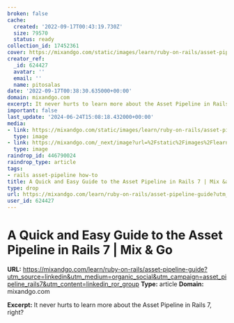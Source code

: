 ```yaml
---
broken: false
cache:
  created: '2022-09-17T00:43:19.730Z'
  size: 79570
  status: ready
collection_id: 17452361
cover: https://mixandgo.com/static/images/learn/ruby-on-rails/asset-pipeline-guide/hero.jpg
creator_ref:
  _id: 624427
  avatar: ''
  email: ''
  name: pitosalas
date: '2022-09-17T00:38:30.635000+00:00'
domain: mixandgo.com
excerpt: It never hurts to learn more about the Asset Pipeline in Rails 7, right?
important: false
last_update: '2024-06-24T15:08:18.432000+00:00'
media:
- link: https://mixandgo.com/static/images/learn/ruby-on-rails/asset-pipeline-guide/hero.jpg
  type: image
- link: https://mixandgo.com/_next/image?url=%2Fstatic%2Fimages%2Flearn%2Fruby-on-rails%2Fasset-pipeline-guide%2Fhero.jpg&w=3840&q=75
  type: image
raindrop_id: 446790024
raindrop_type: article
tags:
- rails asset-pipeline how-to
title: A Quick and Easy Guide to the Asset Pipeline in Rails 7 | Mix &amp; Go
type: drop
url: https://mixandgo.com/learn/ruby-on-rails/asset-pipeline-guide?utm_source=linkedin&utm_medium=organic_social&utm_campaign=asset_pipeline_rails7&utm_content=linkedin_ror_group
user_id: 624427
---
```


# A Quick and Easy Guide to the Asset Pipeline in Rails 7 | Mix &amp; Go

**URL:** https://mixandgo.com/learn/ruby-on-rails/asset-pipeline-guide?utm_source=linkedin&utm_medium=organic_social&utm_campaign=asset_pipeline_rails7&utm_content=linkedin_ror_group
**Type:** article
**Domain:** mixandgo.com

**Excerpt:** It never hurts to learn more about the Asset Pipeline in Rails 7, right?
